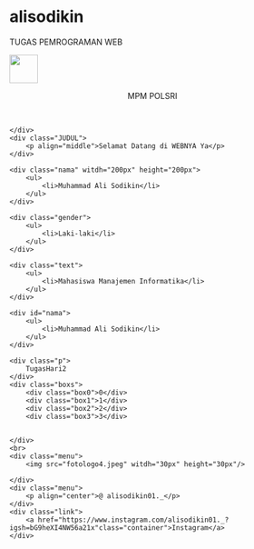 # alisodikin
TUGAS PEMROGRAMAN WEB
<!DOCTYPE html>
<html lang="en">
<head>
    <meta charset="UTF-8">
    <meta name="viewport" content="width=device-width, initial-scale=1.0">
    <title>Sintak hari 2</title>
    <link rel="stylesheet" type="text/css" href="css/style.css">
</head>
<body>
    <div class="menu">
        <img src="fotologo5.jpeg" witdh="50px" height="50px"/>
        <p align="middle">MPM POLSRI </p><br>
    
        
    </div>
    <div class="JUDUL">
        <p align="middle">Selamat Datang di WEBNYA Ya</p>
    </div>

    <div class="nama" witdh="200px" height="200px"> 
        <ul>
            <li>Muhammad Ali Sodikin</li>
        </ul>
    </div>
    
    <div class="gender"> 
        <ul>
            <li>Laki-laki</li>
        </ul>
    </div>
    
    <div class="text"> 
        <ul>
            <li>Mahasiswa Manajemen Informatika</li>
        </ul>
    </div>

    <div id="nama"> 
        <ul>
            <li>Muhammad Ali Sodikin</li>
        </ul>
    </div>

    <div class="p">
        TugasHari2
    </div>
    <div class="boxs">
        <div class="box0">0</div>
        <div class="box1">1</div>
        <div class="box2">2</div>
        <div class="box3">3</div>


    </div>
    <br>
    <div class="menu">
        <img src="fotologo4.jpeg" witdh="30px" height="30px"/>
        
    </div>
    <div class="menu">
        <p align="center">@ alisodikin01._</p>
    </div>
    <div class="link">
        <a href="https://www.instagram.com/alisodikin01._?igsh=bG9heXI4NW56a21x"class="container">Instagram</a>
    </div>
        

</body>
</html>
